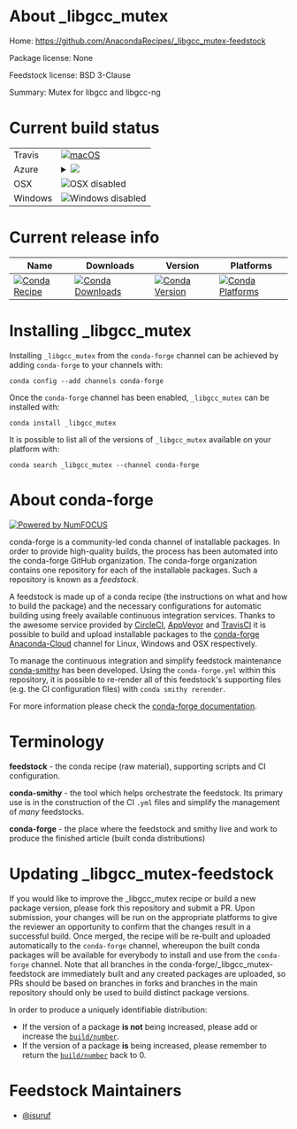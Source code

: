 About _libgcc_mutex
===================

Home: https://github.com/AnacondaRecipes/_libgcc_mutex-feedstock

Package license: None

Feedstock license: BSD 3-Clause

Summary: Mutex for libgcc and libgcc-ng



Current build status
====================


<table><tr>
    <td>Travis</td>
    <td>
      <a href="https://travis-ci.com/conda-forge/_libgcc_mutex-feedstock">
        <img alt="macOS" src="https://img.shields.io/travis/com/conda-forge/_libgcc_mutex-feedstock/master.svg?label=macOS">
      </a>
    </td>
  </tr>
    
  <tr>
    <td>Azure</td>
    <td>
      <details>
        <summary>
          <a href="https://dev.azure.com/conda-forge/feedstock-builds/_build/latest?definitionId=8621&branchName=master">
            <img src="https://dev.azure.com/conda-forge/feedstock-builds/_apis/build/status/_libgcc_mutex-feedstock?branchName=master">
          </a>
        </summary>
        <table>
          <thead><tr><th>Variant</th><th>Status</th></tr></thead>
          <tbody><tr>
              <td>linux_libgcc_mutex_build_stringfree</td>
              <td>
                <a href="https://dev.azure.com/conda-forge/feedstock-builds/_build/latest?definitionId=8621&branchName=master">
                  <img src="https://dev.azure.com/conda-forge/feedstock-builds/_apis/build/status/_libgcc_mutex-feedstock?branchName=master&jobName=linux&configuration=linux_libgcc_mutex_build_stringfree" alt="variant">
                </a>
              </td>
            </tr><tr>
              <td>linux_libgcc_mutex_build_stringmain</td>
              <td>
                <a href="https://dev.azure.com/conda-forge/feedstock-builds/_build/latest?definitionId=8621&branchName=master">
                  <img src="https://dev.azure.com/conda-forge/feedstock-builds/_apis/build/status/_libgcc_mutex-feedstock?branchName=master&jobName=linux&configuration=linux_libgcc_mutex_build_stringmain" alt="variant">
                </a>
              </td>
            </tr><tr>
              <td>linux_ppc64le_libgcc_mutex_build_stringfree</td>
              <td>
                <a href="https://dev.azure.com/conda-forge/feedstock-builds/_build/latest?definitionId=8621&branchName=master">
                  <img src="https://dev.azure.com/conda-forge/feedstock-builds/_apis/build/status/_libgcc_mutex-feedstock?branchName=master&jobName=linux&configuration=linux_ppc64le_libgcc_mutex_build_stringfree" alt="variant">
                </a>
              </td>
            </tr><tr>
              <td>linux_ppc64le_libgcc_mutex_build_stringmain</td>
              <td>
                <a href="https://dev.azure.com/conda-forge/feedstock-builds/_build/latest?definitionId=8621&branchName=master">
                  <img src="https://dev.azure.com/conda-forge/feedstock-builds/_apis/build/status/_libgcc_mutex-feedstock?branchName=master&jobName=linux&configuration=linux_ppc64le_libgcc_mutex_build_stringmain" alt="variant">
                </a>
              </td>
            </tr>
          </tbody>
        </table>
      </details>
    </td>
  </tr>
  <tr>
    <td>OSX</td>
    <td>
      <img src="https://img.shields.io/badge/OSX-disabled-lightgrey.svg" alt="OSX disabled">
    </td>
  </tr>
  <tr>
    <td>Windows</td>
    <td>
      <img src="https://img.shields.io/badge/Windows-disabled-lightgrey.svg" alt="Windows disabled">
    </td>
  </tr>
</table>

Current release info
====================

| Name | Downloads | Version | Platforms |
| --- | --- | --- | --- |
| [![Conda Recipe](https://img.shields.io/badge/recipe-_libgcc_mutex-green.svg)](https://anaconda.org/conda-forge/_libgcc_mutex) | [![Conda Downloads](https://img.shields.io/conda/dn/conda-forge/_libgcc_mutex.svg)](https://anaconda.org/conda-forge/_libgcc_mutex) | [![Conda Version](https://img.shields.io/conda/vn/conda-forge/_libgcc_mutex.svg)](https://anaconda.org/conda-forge/_libgcc_mutex) | [![Conda Platforms](https://img.shields.io/conda/pn/conda-forge/_libgcc_mutex.svg)](https://anaconda.org/conda-forge/_libgcc_mutex) |

Installing _libgcc_mutex
========================

Installing `_libgcc_mutex` from the `conda-forge` channel can be achieved by adding `conda-forge` to your channels with:

```
conda config --add channels conda-forge
```

Once the `conda-forge` channel has been enabled, `_libgcc_mutex` can be installed with:

```
conda install _libgcc_mutex
```

It is possible to list all of the versions of `_libgcc_mutex` available on your platform with:

```
conda search _libgcc_mutex --channel conda-forge
```


About conda-forge
=================

[![Powered by NumFOCUS](https://img.shields.io/badge/powered%20by-NumFOCUS-orange.svg?style=flat&colorA=E1523D&colorB=007D8A)](http://numfocus.org)

conda-forge is a community-led conda channel of installable packages.
In order to provide high-quality builds, the process has been automated into the
conda-forge GitHub organization. The conda-forge organization contains one repository
for each of the installable packages. Such a repository is known as a *feedstock*.

A feedstock is made up of a conda recipe (the instructions on what and how to build
the package) and the necessary configurations for automatic building using freely
available continuous integration services. Thanks to the awesome service provided by
[CircleCI](https://circleci.com/), [AppVeyor](https://www.appveyor.com/)
and [TravisCI](https://travis-ci.com/) it is possible to build and upload installable
packages to the [conda-forge](https://anaconda.org/conda-forge)
[Anaconda-Cloud](https://anaconda.org/) channel for Linux, Windows and OSX respectively.

To manage the continuous integration and simplify feedstock maintenance
[conda-smithy](https://github.com/conda-forge/conda-smithy) has been developed.
Using the ``conda-forge.yml`` within this repository, it is possible to re-render all of
this feedstock's supporting files (e.g. the CI configuration files) with ``conda smithy rerender``.

For more information please check the [conda-forge documentation](https://conda-forge.org/docs/).

Terminology
===========

**feedstock** - the conda recipe (raw material), supporting scripts and CI configuration.

**conda-smithy** - the tool which helps orchestrate the feedstock.
                   Its primary use is in the construction of the CI ``.yml`` files
                   and simplify the management of *many* feedstocks.

**conda-forge** - the place where the feedstock and smithy live and work to
                  produce the finished article (built conda distributions)


Updating _libgcc_mutex-feedstock
================================

If you would like to improve the _libgcc_mutex recipe or build a new
package version, please fork this repository and submit a PR. Upon submission,
your changes will be run on the appropriate platforms to give the reviewer an
opportunity to confirm that the changes result in a successful build. Once
merged, the recipe will be re-built and uploaded automatically to the
`conda-forge` channel, whereupon the built conda packages will be available for
everybody to install and use from the `conda-forge` channel.
Note that all branches in the conda-forge/_libgcc_mutex-feedstock are
immediately built and any created packages are uploaded, so PRs should be based
on branches in forks and branches in the main repository should only be used to
build distinct package versions.

In order to produce a uniquely identifiable distribution:
 * If the version of a package **is not** being increased, please add or increase
   the [``build/number``](https://conda.io/docs/user-guide/tasks/build-packages/define-metadata.html#build-number-and-string).
 * If the version of a package **is** being increased, please remember to return
   the [``build/number``](https://conda.io/docs/user-guide/tasks/build-packages/define-metadata.html#build-number-and-string)
   back to 0.

Feedstock Maintainers
=====================

* [@isuruf](https://github.com/isuruf/)

